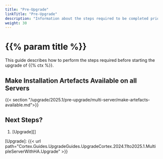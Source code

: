 ```yaml
---
title: "Pre-Upgrade"
linkTitle: "Pre-Upgrade"
description: "Information about the steps required to be completed prior to starting the upgrade."
weight: 30
---
```


# {{% param title %}}

This guide describes how to perform the steps required before starting the upgrade of {{% ctx %}}.

## Make Installation Artefacts Available on all Servers

{{< section "/upgrade/2025.1/pre-upgrade/multi-server/make-artefacts-available.md">}}

## Next Steps?

1. [Upgrade][]

[Upgrade]: {{< url path="Cortex.Guides.UpgradeGuides.UpgradeCortex.2024.11to2025.1.MultipleServerWithHA.Upgrade" >}}
